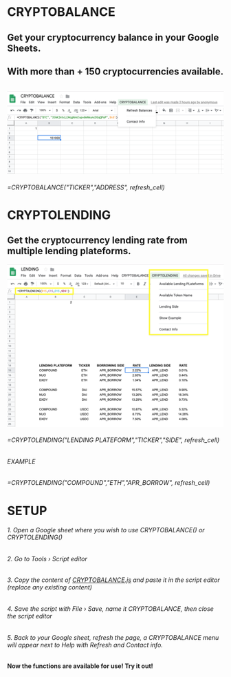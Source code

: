 # CRYPTOBALANCE

## Get your cryptocurrency balance in your Google Sheets. 
## With more than + 150 cryptocurrencies available.



######

![alt text](https://github.com/Eloise1988/CRYPTOBALANCE/blob/master/Crypto_Balance.png)

###### =CRYPTOBALANCE("TICKER","ADDRESS", refresh_cell) 

######
######
######
######
# CRYPTOLENDING

## Get the cryptocurrency lending rate from multiple lending plateforms. 
![alt text](https://github.com/Eloise1988/CRYPTOBALANCE/blob/master/Crypto_Lending.png)

###### =CRYPTOLENDING("LENDING PLATEFORM","TICKER","SIDE", refresh_cell) 
###### EXAMPLE
###### =CRYPTOLENDING("COMPOUND","ETH","APR_BORROW", refresh_cell) 
######
######
######
######
# SETUP
###### 1. Open a Google sheet where you wish to use CRYPTOBALANCE() or CRYPTOLENDING()
###### 2. Go to Tools › Script editor
###### 3. Copy the content of [CRYPTOBALANCE.js](https://raw.githubusercontent.com/Eloise1988/CRYPTOBALANCE/master/CRYPTOBALANCE.js) and paste it in the script editor (replace any existing content)
###### 4. Save the script with File › Save, name it CRYPTOBALANCE, then close the script editor
###### 5. Back to your Google sheet, refresh the page, a CRYPTOBALANCE menu will appear next to Help with Refresh and Contact info.
######
######

#### Now the functions are available for use! Try it out! 
